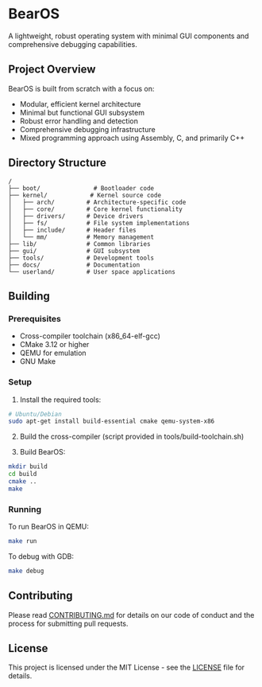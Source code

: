 # BearOS

A lightweight, robust operating system with minimal GUI components and comprehensive debugging capabilities.

## Project Overview

BearOS is built from scratch with a focus on:

- Modular, efficient kernel architecture
- Minimal but functional GUI subsystem
- Robust error handling and detection
- Comprehensive debugging infrastructure
- Mixed programming approach using Assembly, C, and primarily C++

## Directory Structure

```
/
├── boot/               # Bootloader code
├── kernel/            # Kernel source code
│   ├── arch/         # Architecture-specific code
│   ├── core/         # Core kernel functionality
│   ├── drivers/      # Device drivers
│   ├── fs/           # File system implementations
│   ├── include/      # Header files
│   └── mm/           # Memory management
├── lib/              # Common libraries
├── gui/              # GUI subsystem
├── tools/            # Development tools
├── docs/             # Documentation
└── userland/         # User space applications
```

## Building

### Prerequisites

- Cross-compiler toolchain (x86_64-elf-gcc)
- CMake 3.12 or higher
- QEMU for emulation
- GNU Make

### Setup

1. Install the required tools:

```bash
# Ubuntu/Debian
sudo apt-get install build-essential cmake qemu-system-x86
```

2. Build the cross-compiler (script provided in tools/build-toolchain.sh)

3. Build BearOS:

```bash
mkdir build
cd build
cmake ..
make
```

### Running

To run BearOS in QEMU:

```bash
make run
```

To debug with GDB:

```bash
make debug
```

## Contributing

Please read [CONTRIBUTING.md](CONTRIBUTING.md) for details on our code of conduct and the process for submitting pull requests.

## License

This project is licensed under the MIT License - see the [LICENSE](LICENSE) file for details.
